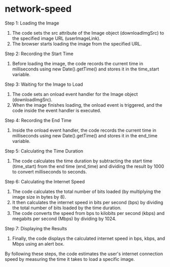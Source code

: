 # network-speed
Step 1: Loading the Image

1. The code sets the src attribute of the Image object (downloadImgSrc) to the specified image URL (userImageLink).
2. The browser starts loading the image from the specified URL.

Step 2: Recording the Start Time

1. Before loading the image, the code records the current time in milliseconds using new Date().getTime() and stores it in the time_start variable.

Step 3: Waiting for the Image to Load

1. The code sets an onload event handler for the Image object (downloadImgSrc).
2. When the image finishes loading, the onload event is triggered, and the code inside the event handler is executed.

Step 4: Recording the End Time

1. Inside the onload event handler, the code records the current time in milliseconds using new Date().getTime() and stores it in the end_time variable.

Step 5: Calculating the Time Duration

1. The code calculates the time duration by subtracting the start time (time_start) from the end time (end_time) and dividing the result by 1000 to convert milliseconds to seconds.

Step 6: Calculating the Internet Speed

1. The code calculates the total number of bits loaded (by multiplying the image size in bytes by 8).
2. It then calculates the internet speed in bits per second (bps) by dividing the total number of bits loaded by the time duration.
3. The code converts the speed from bps to kilobits per second (kbps) and megabits per second (Mbps) by dividing by 1024.

Step 7: Displaying the Results

1. Finally, the code displays the calculated internet speed in bps, kbps, and Mbps using an alert box.

By following these steps, the code estimates the user's internet connection speed by measuring the time it takes to load a specific image.
